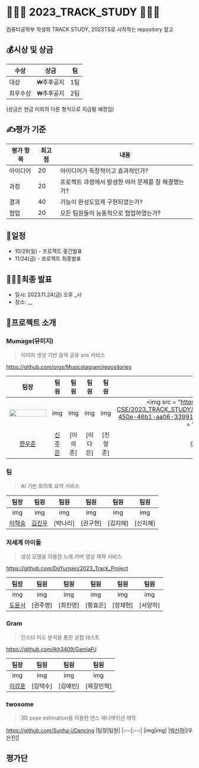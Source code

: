 # 👩🏻‍💻 2023_TRACK_STUDY 👩🏻‍💻
컴퓨터공학부 학생회 TRACK STUDY,
2023TS로 시작하는 repository 참고

## 💰시상 및 상금
|수상|상금|팀|
|---|---|---|
|대상|₩추후공지|1팀|
|최우수상|₩추후공지|2팀|

(상금은 현금 이외의 다른 형식으로 지급될 예정임)

## ✍️평가 기준
|평가 항목|최고점|내용|
|---|---|---|
|아이디어|20|아이디어가 독창적이고 효과적인가?|
|과정|20|프로젝트 과정에서 발생한 여러 문제를 잘 해결했는가?|
|결과|40|기능이 완성도있게 구현되었는가?|
|협업|20|모든 팀원들이 능동적으로 협업하였는가?|

## 📆일정
- 10/29(일) - 프로젝트 중간발표
- 11/24(금) - 프로젝트 최종발표

## 🙋🏻‍♂️최종 발표
- 일시: 2023.11.24(금) 오후 _시
- 장소: __

## 🥁프로젝트 소개

###  Mumage(뮤미지)
>  이미지 생성 기반 음악 공유 sns 서비스

https://github.com/orgs/Musicstagram/repositories

|팀장|팀원|팀원|팀원|팀원|팀원|
|:--:|:--:|:--:|:--:|:--:|:--:|
|<img src="https://github.com/KHU-CSE/2023_TRACK_STUDY/assets/49388937/c7a0ddd1-0aae-40d3-b6d8-a050ea5751b8" width="100" height="10%"/>|img|img|img|img|<img src = "https://github.com/KHU-CSE/2023_TRACK_STUDY/assets/84007823/5364c013-450e-46b1-aa06-33991ee8d285" width="100" height = "10%"|
|[한우준](https://github.com/MrMirror21)|[신주은](https://github.com/shin0112)|[이의준]|[이다은]|[진형준]|[이소연](https://github.com/soyeon-kk)|


###  팀
>  AI 기반 회의록 요약 서비스



|팀장|팀원|팀원|팀원|팀원|팀원|
|:--:|:--:|:--:|:--:|:--:|:--:|
|img|img|img|img|img|img|
|[이혁승](https://github.com/jeildlwlrma)|[김진우](https://github.com/Sunny-jinn)|[박나리]|[권구현]|[김지애]|[신지혜]|

###  저세계 아이돌
> 생성 모델을 이용한 노래 커버 영상 제작 서비스

https://github.com/DoYunseo/2023_Track_Project

|팀장|팀원|팀원|팀원|팀원|팀원|
|:--:|:--:|:--:|:--:|:--:|:--:|
|img|img|img|img|img|img|
|[도윤서](https://github.com/DoYunseo)|[권주명]|[최진영]|[황효은]|[정재현]|[서양하]|


### Gram
> 인스타 피드 분석을 통한 궁합 테스트

https://github.com/lkh3409/GamjaPJ

|팀장|팀원|팀원|팀원|
|:--:|:--:|:--:|:--:|
|img|img|img|img|
|[이강훈](https://github.com/lkh3409)|[김택수]|[김예빈]|[제갈민혁]|

### twosome
> 3D pose estimation을 이용한 댄스 애니메이션 제작

https://github.com/Sunha-i/Dancing
|팀장|팀원|
|:--:|:--:|
|img|img|
|[박선하](https://github.com/Sunha-i)|[우은진]|

###

## 평가단

